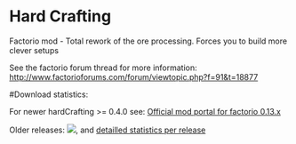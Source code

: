 # Hard Crafting
Factorio mod - Total rework of the ore processing. Forces you to build more clever setups

See the factorio forum thread for more information: http://www.factorioforums.com/forum/viewtopic.php?f=91&t=18877

#Download statistics:

For newer hardCrafting >= 0.4.0 see: <a href="https://mods.factorio.com/mods/judos/hardCrafting/downloads">Official mod portal for factorio 0.13.x</a>


Older releases: <img src="https://img.shields.io/github/downloads/judos/hardCrafting/total.svg" />, and <a href="http://www.somsubhra.com/github-release-stats/?username=judos&repository=hardCrafting">detailled statistics per release</a>
